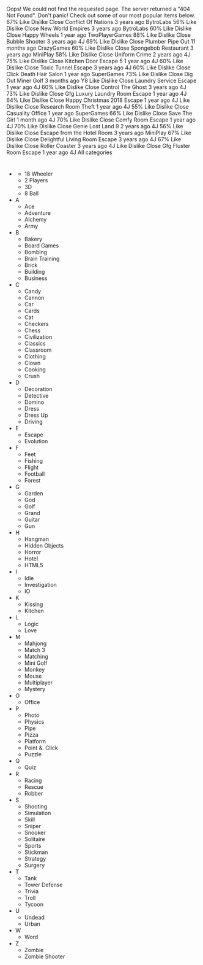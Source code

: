 Oops! We could not find the requested page. The server returned a "404 Not Found". Don't panic! Check out some of our most popular items below. 67% Like Dislike Close Conflict Of Nations 3 years ago BytroLabs 56% Like Dislike Close New World Empires 3 years ago BytroLabs 60% Like Dislike Close Happy Wheels 1 year ago TwoPlayerGames 88% Like Dislike Close Bubble Shooter 3 years ago 4J 69% Like Dislike Close Plumber Pipe Out 11 months ago CrazyGames 60% Like Dislike Close Spongebob Restaurant 3 years ago MiniPlay 58% Like Dislike Close Uniform Crime 2 years ago 4J 75% Like Dislike Close Kitchen Door Escape 5 1 year ago 4J 60% Like Dislike Close Toxic Tunnel Escape 3 years ago 4J 60% Like Dislike Close Click Death Hair Salon 1 year ago SuperGames 73% Like Dislike Close Dig Out Miner Golf 3 months ago Y8 Like Dislike Close Laundry Service Escape 1 year ago 4J 60% Like Dislike Close Control The Ghost 3 years ago 4J 73% Like Dislike Close Gfg Luxury Laundry Room Escape 1 year ago 4J 64% Like Dislike Close Happy Christmas 2018 Escape 1 year ago 4J Like Dislike Close Research Room Theft 1 year ago 4J 55% Like Dislike Close Casuality Office 1 year ago SuperGames 66% Like Dislike Close Save The Girl 1 month ago 4J 70% Like Dislike Close Comfy Room Escape 1 year ago 4J 70% Like Dislike Close Genie Lost Land 9 2 years ago 4J 56% Like Dislike Close Escape from the Hotel Room 3 years ago MiniPlay 67% Like Dislike Close Delightful Living Room Escape 3 years ago 4J 67% Like Dislike Close Roller Coaster 3 years ago 4J Like Dislike Close Gfg Fluster Room Escape 1 year ago 4J All categories

*   #
    *   18 Wheeler
    *   2 Players
    *   3D
    *   8 Ball
*   A
    *   Ace
    *   Adventure
    *   Alchemy
    *   Army
*   B
    *   Bakery
    *   Board Games
    *   Bombing
    *   Brain Training
    *   Brick
    *   Building
    *   Business
*   C
    *   Candy
    *   Cannon
    *   Car
    *   Cards
    *   Cat
    *   Checkers
    *   Chess
    *   Civilization
    *   Classics
    *   Classroom
    *   Clothing
    *   Clown
    *   Cooking
    *   Crush
*   D
    *   Decoration
    *   Detective
    *   Domino
    *   Dress
    *   Dress Up
    *   Driving
*   E
    *   Escape
    *   Evolution
*   F
    *   Feet
    *   Fishing
    *   Flight
    *   Football
    *   Forest
*   G
    *   Garden
    *   God
    *   Golf
    *   Grand
    *   Guitar
    *   Gun
*   H
    *   Hangman
    *   Hidden Objects
    *   Horror
    *   Hotel
    *   HTML5
*   I
    *   Idle
    *   Investigation
    *   IO
*   K
    *   Kissing
    *   Kitchen
*   L
    *   Logic
    *   Love
*   M
    *   Mahjong
    *   Match 3
    *   Matching
    *   Mini Golf
    *   Monkey
    *   Mouse
    *   Multiplayer
    *   Mystery
*   O
    *   Office
*   P
    *   Photo
    *   Physics
    *   Pipe
    *   Pizza
    *   Platform
    *   Point &. Click
    *   Puzzle
*   Q
    *   Quiz
*   R
    *   Racing
    *   Rescue
    *   Robber
*   S
    *   Shooting
    *   Simulation
    *   Skill
    *   Sniper
    *   Snooker
    *   Solitaire
    *   Sports
    *   Stickman
    *   Strategy
    *   Surgery
*   T
    *   Tank
    *   Tower Defense
    *   Trivia
    *   Troll
    *   Tycoon
*   U
    *   Undead
    *   Urban
*   W
    *   Word
*   Z
    *   Zombie
    *   Zombie Shooter